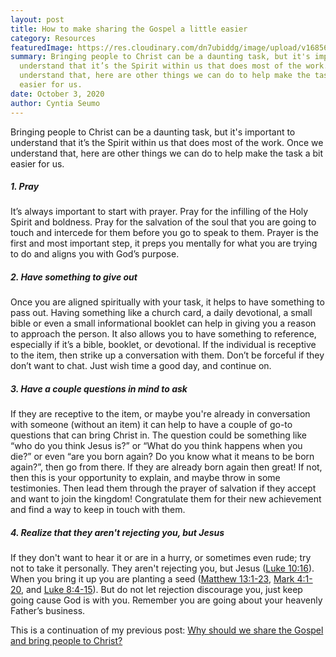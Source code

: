 ```yaml
---
layout: post
title: How to make sharing the Gospel a little easier
category: Resources
featuredImage: https://res.cloudinary.com/dn7ubiddg/image/upload/v1685671919/blog/pexels-keira-burton-6146951-1024x682.jpg
summary: Bringing people to Christ can be a daunting task, but it's important to
  understand that it’s the Spirit within us that does most of the work. Once we
  understand that, here are other things we can do to help make the task a bit
  easier for us.
date: October 3, 2020
author: Cyntia Seumo
---
```

<p>
Bringing people to Christ can be a daunting task, but it's important to understand that it’s the Spirit within us that does most of the work. Once we understand that, here are other things we can do to help make the task a bit easier for us.
</p>

<h5>1. Pray</h5>
<p>
It’s always important to start with prayer. Pray for the infilling of the Holy Spirit and boldness. Pray for the salvation of the soul that you are going to touch and intercede for them before you go to speak to them. Prayer is the first and most important step, it preps you mentally for what you are trying to do and aligns you with God’s purpose.
</p>

<h5>2. Have something to give out</h5>
<p>
Once you are aligned spiritually with your task, it helps to have something to pass out. Having something like a church card, a daily devotional, a small bible or even a small informational booklet can help in giving you a reason to approach the person. It also allows you to have something to reference, especially if it’s a bible, booklet, or devotional. If the individual is receptive to the item, then strike up a conversation with them. Don’t be forceful if they don’t want to chat. Just wish time a good day, and continue on.
</p>

<h5>3. Have a couple questions in mind to ask</h5>
<p>
If they are receptive to the item, or maybe you're already in conversation with someone (without an item) it can help to have a couple of go-to questions that can bring Christ in. The question could be something like “who do you think Jesus is?” or “What do you think happens when you die?” or even “are you born again? Do you know what it means to be born again?”, then go from there. If they are already born again then great! If not, then this is your opportunity to explain, and maybe throw in some testimonies. Then lead them through the prayer of salvation if they accept and want to join the kingdom! Congratulate them for their new achievement and find a way to keep in touch with them.
</p>

<h5>4. Realize that they aren't rejecting you, but Jesus</h5>
<p>
If they don't want to hear it or are in a hurry, or sometimes even rude; try not to take it personally. They aren't rejecting you, but Jesus (<a href="#">Luke 10:16</a>). When you bring it up you are planting a seed (<a href="#">Matthew 13:1-23</a>, <a href="#">Mark 4:1-20</a>, and <a href="#">Luke 8:4-15</a>). But do not let rejection discourage you, just keep going cause God is with you. Remember you are going about your heavenly Father’s business.
</p>

<p>
This is a continuation of my previous post: <a href="https://overcomewithchrist.com/posts/why-should-we-share-the-gospel-and-bring-people-to-christ/">Why should we share the Gospel and bring people to Christ?</a>
</p>